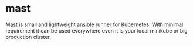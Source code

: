 # mast
Mast is small and lightweight ansible runner for Kubernetes. With minimal requirement it can be used everywhere even it is your local minikube or big production cluster.
